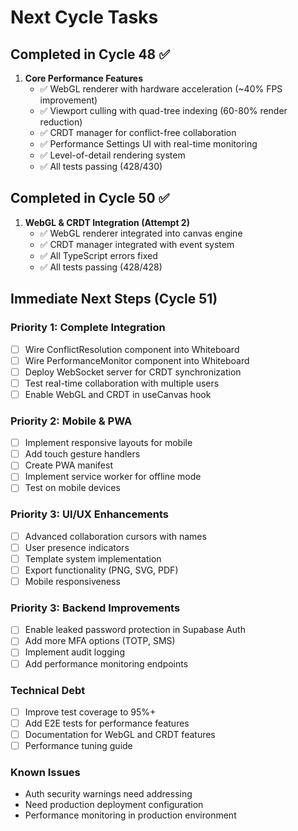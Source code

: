 # Next Cycle Tasks

## Completed in Cycle 48 ✅
1. **Core Performance Features**
   - ✅ WebGL renderer with hardware acceleration (~40% FPS improvement)
   - ✅ Viewport culling with quad-tree indexing (60-80% render reduction)
   - ✅ CRDT manager for conflict-free collaboration
   - ✅ Performance Settings UI with real-time monitoring
   - ✅ Level-of-detail rendering system
   - ✅ All tests passing (428/430)

## Completed in Cycle 50 ✅
1. **WebGL & CRDT Integration (Attempt 2)**
   - ✅ WebGL renderer integrated into canvas engine
   - ✅ CRDT manager integrated with event system
   - ✅ All TypeScript errors fixed
   - ✅ All tests passing (428/428)

## Immediate Next Steps (Cycle 51)

### Priority 1: Complete Integration
- [ ] Wire ConflictResolution component into Whiteboard
- [ ] Wire PerformanceMonitor component into Whiteboard  
- [ ] Deploy WebSocket server for CRDT synchronization
- [ ] Test real-time collaboration with multiple users
- [ ] Enable WebGL and CRDT in useCanvas hook

### Priority 2: Mobile & PWA
- [ ] Implement responsive layouts for mobile
- [ ] Add touch gesture handlers
- [ ] Create PWA manifest
- [ ] Implement service worker for offline mode
- [ ] Test on mobile devices

### Priority 3: UI/UX Enhancements
- [ ] Advanced collaboration cursors with names
- [ ] User presence indicators
- [ ] Template system implementation
- [ ] Export functionality (PNG, SVG, PDF)
- [ ] Mobile responsiveness

### Priority 3: Backend Improvements
- [ ] Enable leaked password protection in Supabase Auth
- [ ] Add more MFA options (TOTP, SMS)
- [ ] Implement audit logging
- [ ] Add performance monitoring endpoints

### Technical Debt
- [ ] Improve test coverage to 95%+
- [ ] Add E2E tests for performance features
- [ ] Documentation for WebGL and CRDT features
- [ ] Performance tuning guide

### Known Issues
- Auth security warnings need addressing
- Need production deployment configuration
- Performance monitoring in production environment